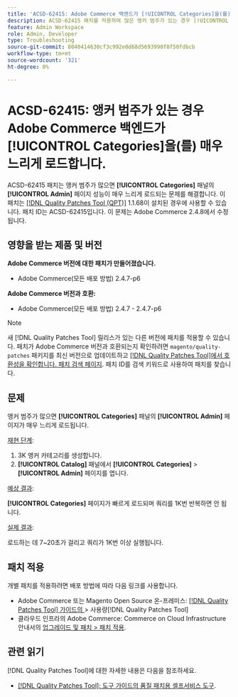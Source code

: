 ```yaml
---
title: 'ACSD-62415: Adobe Commerce 백엔드가 [!UICONTROL Categories]을(를) 매우 느리게 로드합니다.'
description: ACSD-62415 패치를 적용하여 많은 앵커 범주가 있는 경우 [!UICONTROL Categories] 패널의 [!UICONTROL Admin] 페이지 성능이 매우 느리게 로드되는 Adobe Commerce 문제를 해결합니다.
feature: Admin Workspace
role: Admin, Developer
type: Troubleshooting
source-git-commit: 8040414630cf3c992e0d68d5693990f8f50fdbcb
workflow-type: tm+mt
source-wordcount: '321'
ht-degree: 0%

---
```



# ACSD-62415: 앵커 범주가 있는 경우 Adobe Commerce 백엔드가 **[!UICONTROL Categories]**&#x200B;을(를) 매우 느리게 로드합니다.

ACSD-62415 패치는 앵커 범주가 많으면 **[!UICONTROL Categories]** 패널의 **[!UICONTROL Admin]** 페이지 성능이 매우 느리게 로드되는 문제를 해결합니다. 이 패치는 [[!DNL Quality Patches Tool (QPT)]](/help/tools/quality-patches-tool/quality-patches-tool-to-self-serve-quality-patches.md) 1.1.68이 설치된 경우에 사용할 수 있습니다. 패치 ID는 ACSD-62415입니다. 이 문제는 Adobe Commerce 2.4.8에서 수정됩니다.

## 영향을 받는 제품 및 버전

**Adobe Commerce 버전에 대한 패치가 만들어졌습니다.**

* Adobe Commerce(모든 배포 방법) 2.4.7-p6

**Adobe Commerce 버전과 호환:**

* Adobe Commerce(모든 배포 방법) 2.4.7 - 2.4.7-p6

>[!NOTE]
>
>새 [!DNL Quality Patches Tool] 릴리스가 있는 다른 버전에 패치를 적용할 수 있습니다. 패치가 Adobe Commerce 버전과 호환되는지 확인하려면 `magento/quality-patches` 패키지를 최신 버전으로 업데이트하고 [[!DNL Quality Patches Tool]에서 호환성을 확인합니다. 패치 검색 페이지](https://experienceleague.adobe.com/tools/commerce-quality-patches/index.html). 패치 ID를 검색 키워드로 사용하여 패치를 찾습니다.

## 문제

앵커 범주가 많으면 **[!UICONTROL Categories]** 패널의 **[!UICONTROL Admin]** 페이지가 매우 느리게 로드됩니다.

<u>재현 단계</u>:

1. 3K 앵커 카테고리를 생성합니다.
1. **[!UICONTROL Catalog]** 패널에서 **[!UICONTROL Categories]** > **[!UICONTROL Admin]** 페이지를 엽니다.

<u>예상 결과</u>:

**[!UICONTROL Categories]** 페이지가 빠르게 로드되며 쿼리를 1K번 반복하면 안 됩니다.

<u>실제 결과</u>:

로드하는 데 7~20초가 걸리고 쿼리가 1K번 이상 실행됩니다.

## 패치 적용

개별 패치를 적용하려면 배포 방법에 따라 다음 링크를 사용합니다.

* Adobe Commerce 또는 Magento Open Source 온-프레미스: [[!DNL Quality Patches Tool]  가이드의 ](/help/tools/quality-patches-tool/usage.md)> 사용량[!DNL Quality Patches Tool]
* 클라우드 인프라의 Adobe Commerce: Commerce on Cloud Infrastructure 안내서의 [업그레이드 및 패치 > 패치 적용](https://experienceleague.adobe.com/docs/commerce-cloud-service/user-guide/develop/upgrade/apply-patches.html).

## 관련 읽기

[!DNL Quality Patches Tool]에 대한 자세한 내용은 다음을 참조하세요.

* [[!DNL Quality Patches Tool]: 도구 가이드의 품질 패치용 셀프서비스 도구](/help/tools/quality-patches-tool/quality-patches-tool-to-self-serve-quality-patches.md).
